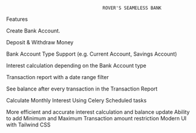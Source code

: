                                         ROVER'S SEAMELESS BANK

Features

Create Bank Account.

Deposit & Withdraw Money

Bank Account Type Support (e.g. Current Account, Savings Account)

Interest calculation depending on the Bank Account type

Transaction report with a date range filter

See balance after every transaction in the Transaction Report

Calculate Monthly Interest Using Celery Scheduled tasks

More efficient and accurate interest calculation and balance update
Ability to add Minimum and Maximum Transaction amount restriction
Modern UI with Tailwind CSS
